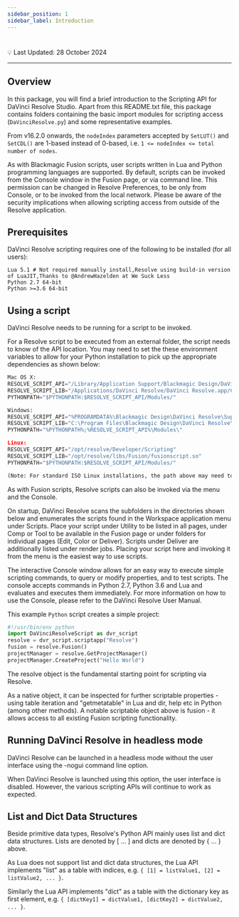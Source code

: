 ```yaml
---
sidebar_position: 1
sidebar_label: Introduction
---
```

# 



💡 Last Updated: 28 October 2024

---

## Overview

In this package, you will find a brief introduction to the Scripting API for DaVinci Resolve Studio. Apart from this README.txt file, this package contains folders containing the basic import modules for scripting access (`DaVinciResolve.py`) and some representative examples.

From v16.2.0 onwards, the `nodeIndex` parameters accepted by `SetLUT()` and `SetCDL()` are 1-based instead of 0-based, i.e. `1 <= nodeIndex <= total number of nodes`.

As with Blackmagic Fusion scripts, user scripts written in Lua and Python programming languages are supported. By default, scripts can be invoked from the Console window in the Fusion page, or via command line. This permission can be changed in Resolve Preferences, to be only from Console, or to be invoked from the local network. Please be aware of the security implications when allowing scripting access from outside of the Resolve application.

## Prerequisites

DaVinci Resolve scripting requires one of the following to be installed (for all users):

```
Lua 5.1 # Not required manually install,Resolve using build-in version of LuaJIT,Thanks to @AndrewHazelden at We Suck Less
Python 2.7 64-bit
Python >=3.6 64-bit 
```

## Using a script

DaVinci Resolve needs to be running for a script to be invoked.

For a Resolve script to be executed from an external folder, the script needs to know of the API location.
You may need to set the these environment variables to allow for your Python installation to pick up the appropriate dependencies as shown below:

```python 
Mac OS X:
RESOLVE_SCRIPT_API="/Library/Application Support/Blackmagic Design/DaVinci Resolve/Developer/Scripting"
RESOLVE_SCRIPT_LIB="/Applications/DaVinci Resolve/DaVinci Resolve.app/Contents/Libraries/Fusion/fusionscript.so"
PYTHONPATH="$PYTHONPATH:$RESOLVE_SCRIPT_API/Modules/"

Windows:
RESOLVE_SCRIPT_API="%PROGRAMDATA%\Blackmagic Design\DaVinci Resolve\Support\Developer\Scripting"
RESOLVE_SCRIPT_LIB="C:\Program Files\Blackmagic Design\DaVinci Resolve\fusionscript.dll"
PYTHONPATH="%PYTHONPATH%;%RESOLVE_SCRIPT_API%\Modules\"

Linux:
RESOLVE_SCRIPT_API="/opt/resolve/Developer/Scripting"
RESOLVE_SCRIPT_LIB="/opt/resolve/libs/Fusion/fusionscript.so"
PYTHONPATH="$PYTHONPATH:$RESOLVE_SCRIPT_API/Modules/"

(Note: For standard ISO Linux installations, the path above may need to be modified to refer to /home/resolve instead of /opt/resolve)

```

As with Fusion scripts, Resolve scripts can also be invoked via the menu and the Console.

On startup, DaVinci Resolve scans the subfolders in the directories shown below and enumerates the scripts found in the Workspace application menu under Scripts.
Place your script under Utility to be listed in all pages, under Comp or Tool to be available in the Fusion page or under folders for individual pages (Edit, Color or Deliver). Scripts under Deliver are additionally listed under render jobs.
Placing your script here and invoking it from the menu is the easiest way to use scripts.

The interactive Console window allows for an easy way to execute simple scripting commands, to query or modify properties, and to test scripts. The console accepts commands in Python 2.7, Python 3.6 and Lua and evaluates and executes them immediately. For more information on how to use the Console, please refer to the DaVinci Resolve User Manual.

This example `Python` script creates a simple project:

```python
#!/usr/bin/env python
import DaVinciResolveScript as dvr_script
resolve = dvr_script.scriptapp("Resolve")
fusion = resolve.Fusion()
projectManager = resolve.GetProjectManager()
projectManager.CreateProject("Hello World")
```

The resolve object is the fundamental starting point for scripting via Resolve. 

As a native object, it can be inspected for further scriptable properties - using table iteration and "getmetatable" in Lua and dir, help etc in Python (among other methods). A notable scriptable object above is fusion - it allows access to all existing Fusion scripting functionality.

## Running DaVinci Resolve in headless mode

DaVinci Resolve can be launched in a headless mode without the user interface using the -nogui command line option. 

When DaVinci Resolve is launched using this option, the user interface is disabled.
However, the various scripting APIs will continue to work as expected.


## List and Dict Data Structures

Beside primitive data types, Resolve's Python API mainly uses list and dict data structures. Lists are denoted by [ ... ] and dicts are denoted by \{ ... \} above.

As Lua does not support list and dict data structures, the Lua API implements "list" as a table with indices, e.g. `{ [1] = listValue1, [2] = listValue2, ... }`.

Similarly the Lua API implements "dict" as a table with the dictionary key as first element, e.g. `{ [dictKey1] = dictValue1, [dictKey2] = dictValue2, ... }`.




